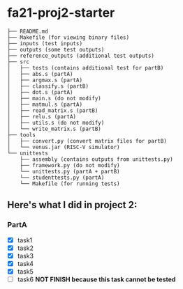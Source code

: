 # fa21-proj2-starter

```
├── README.md
├── Makefile (for viewing binary files)
├── inputs (test inputs)
├── outputs (some test outputs)
├── reference_outputs (additional test outputs)
├── src
│   ├── tests (contains additional test for partB)
│   ├── abs.s (partA)
│   ├── argmax.s (partA)
│   ├── classify.s (partB)
│   ├── dot.s (partA)
│   ├── main.s (do not modify)
│   ├── matmul.s (partA)
│   ├── read_matrix.s (partB)
│   ├── relu.s (partA)
│   ├── utils.s (do not modify)
│   └── write_matrix.s (partB)
├── tools
│   ├── convert.py (convert matrix files for partB)
│   └── venus.jar (RISC-V simulator)
└── unittests
    ├── assembly (contains outputs from unittests.py)
    ├── framework.py (do not modify)
    └── unittests.py (partA + partB)
    └── studenttests.py (partA)
    └── Makefile (for running tests)
```


## Here's what I did in project 2:

### PartA

- [x] task1
- [x] task2
- [x] task3
- [x] task4
- [x] task5
- [ ] task6 **NOT FINISH because this task cannot be tested**